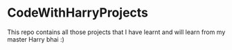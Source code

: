 # CodeWithHarryProjects
This repo contains all those projects that I have learnt and will learn from my master Harry bhai :)
